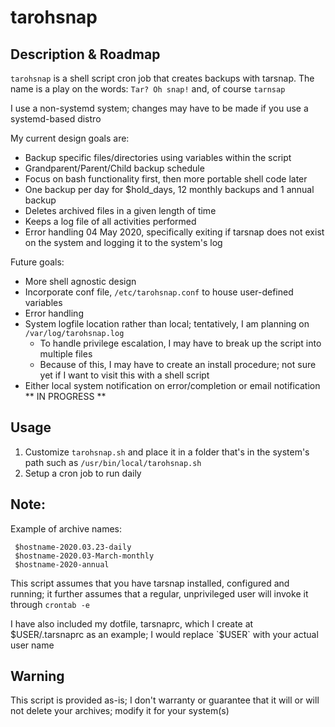 tarohsnap
===============

Description & Roadmap
--------------------

`tarohsnap` is a shell script cron job that creates backups with tarsnap.
The name is a play on the words: `Tar? Oh snap!` and, of course `tarnsap`

I use a non-systemd system; changes may have to be made if you use a
systemd-based distro

My current design goals are:

- Backup specific files/directories using variables within the script
- Grandparent/Parent/Child backup schedule
- Focus on bash functionality first, then more portable shell code later
- One backup per day for $hold_days, 12 monthly backups and 1 annual backup
- Deletes archived files in a given length of time
- Keeps a log file of all activities performed
- Error handling 04 May 2020, specifically exiting if tarsnap does not exist on the system and logging it to the system's log

Future goals:

- More shell agnostic design
- Incorporate conf file, `/etc/tarohsnap.conf` to house user-defined variables
- Error handling
- System logfile location rather than local; tentatively, I am planning on `/var/log/tarohsnap.log`
  - To handle privilege escalation, I may have to break up the script into multiple files
  - Because of this, I may have to create an install procedure; not sure yet if I want to visit this with a shell script
- Either local system notification on error/completion or email notification ** IN PROGRESS **

Usage
--------------------

1. Customize `tarohsnap.sh` and place it in a folder that's in the system's path
   such as `/usr/bin/local/tarohsnap.sh`
2. Setup a cron job to run daily

Note:
--------------------
Example of archive names:

     $hostname-2020.03.23-daily
     $hostname-2020.03-March-monthly
     $hostname-2020-annual

This script assumes that you have tarsnap installed, configured and running; it further assumes that a regular, unprivileged user will invoke it through `crontab -e`

I have also included my dotfile, tarsnaprc, which I create at $USER/.tarsnaprc as an example; I would replace `$USER` with your actual user name

Warning
--------------------
This script is provided as-is; I don't warranty or guarantee that it will or will not delete your archives; modify it for your system(s)
